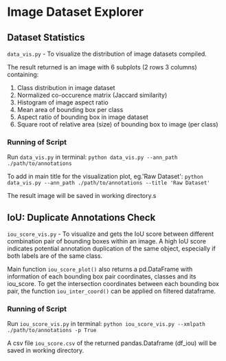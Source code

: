 # Image Dataset Explorer

## Dataset Statistics
`data_vis.py` - To visualize the distribution of image datasets compiled.

The result returned is an image with 6 subplots (2 rows 3 columns) containing:
1. Class distribution in image dataset
2. Normalized co-occurence matrix (Jaccard similarity)
3. Histogram of image aspect ratio
4. Mean area of bounding box per class
5. Aspect ratio of bounding box in image dataset
6. Square root of relative area (size) of bounding box to image (per class)

### Running of Script
Run `data_vis.py` in terminal:
`python data_vis.py --ann_path ./path/to/annotations`

To add in main title for the visualization plot, eg.'Raw Dataset':
`python data_vis.py --ann_path ./path/to/annotations --title 'Raw Dataset'`

The result image will be saved in working directory.s

## IoU: Duplicate Annotations Check
`iou_score_vis.py` - To visualize and gets the IoU score between different combination pair of bounding boxes within an image. A high IoU score indicates potential annotation duplication of the same object, especially if both labels are of the same class.

Main function `iou_score_plot()` also returns a pd.DataFrame with information of each bounding box pair coordinates, classes and its iou_score. To get the intersection coordinates between each bounding box pair, the function `iou_inter_coord()` can be applied on filtered dataframe.

### Running of Script
Run `iou_score_vis.py` in terminal:
`python iou_score_vis.py --xmlpath ./path/to/annotations -p True`

A csv file `iou_score.csv` of the returned pandas.Dataframe (df_iou) will be saved in working directory.